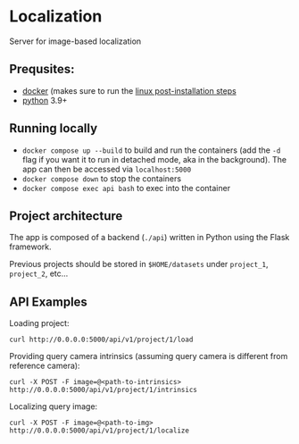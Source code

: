 # Localization

Server for image-based localization

## Prequsites:

- [docker](https://docs.docker.com/engine/install/) (makes sure to run the
  [linux post-installation steps](https://docs.docker.com/engine/install/linux-postinstall/)
- [python](https://www.python.org/downloads/) 3.9+

## Running locally

- `docker compose up --build` to build and run the containers (add the `-d`
  flag if you want it to run in detached mode, aka in the background). The app
  can then be accessed via `localhost:5000`
- `docker compose down` to stop the containers
- `docker compose exec api bash` to exec into the container

## Project architecture

The app is composed of a backend (`./api`) written in Python using the Flask
framework.

Previous projects should be stored in `$HOME/datasets` under `project_1`, `project_2`, etc...

## API Examples
Loading project: 
```
curl http://0.0.0.0:5000/api/v1/project/1/load
```
Providing query camera intrinsics (assuming query camera is different from reference camera):
```
curl -X POST -F image=@<path-to-intrinsics> http://0.0.0.0:5000/api/v1/project/1/intrinsics
```
Localizing query image:
```
curl -X POST -F image=@<path-to-img> http://0.0.0.0:5000/api/v1/project/1/localize
```